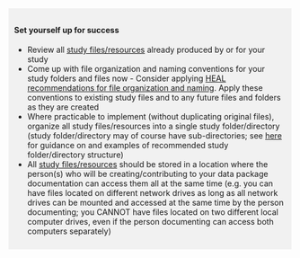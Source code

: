 <!-- Early -->

<div markdown="1" style="background-color:rgba(0, 0, 0, 0.0470588); text-align:left; vertical-align: top; padding:10px 10px; margin-bottom: 10px;">

#### Set yourself up for success
* Review all [study files/resources](../../terms/index.md#study-filesresources) already produced by or for your study
* Come up with file organization and naming conventions for your study folders and files now - Consider applying [HEAL recommendations for file organization and naming](../../file-o-and-n/index.md). Apply these conventions to existing study files and to any future files and folders as they are created
* Where practicable to implement (without duplicating original files), organize all study files/resources into a single study folder/directory (study folder/directory may of course have sub-directories; see [here](../../guidance/file-org.md) for guidance on and examples of recommended study folder/directory structure)
* All [study files/resources](../../terms/index.md#study-filesresources) should be stored in a location where the person(s) who will be creating/contributing to your data package documentation can access them all at the same time (e.g. you can have files located on different network drives as long as all network drives can be mounted and accessed at the same time by the person documenting; you CANNOT have files located on two different local computer drives, even if the person documenting can access both computers separately)

</div>